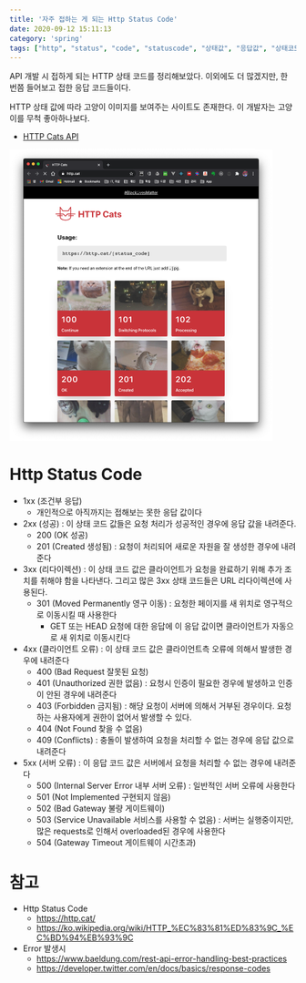 ```yaml
---
title: '자주 접하는 게 되는 Http Status Code'
date: 2020-09-12 15:11:13
category: 'spring'
tags: ["http", "status", "code", "statuscode", "상태값", "응답값", "상태코드"]
---
```


API 개발 시 접하게 되는 HTTP 상태 코드를 정리해보았다. 이외에도 더 많겠지만, 한 번쯤 들어보고 접한 응답 코드들이다. 

HTTP 상태 값에 따라 고양이 이미지를 보여주는 사이트도 존재한다. 이 개발자는 고양이를 무척 좋아하나보다. 

- [HTTP Cats API](https://http.cat/)

<img src="images/Http-Status-Code/image-20201115171009139.png" alt="image-20201115171009139" style="zoom: 50%;" />


# Http Status Code

- 1xx (조건부 응답)
  - 개인적으로 아직까지는 접해보는 못한 응답 값이다
- 2xx (성공) : 이 상태 코드 값들은 요청 처리가 성공적인 경우에 응답 값을 내려준다.
  - 200 (OK 성공)
  - 201 (Created 생성됨) : 요청이 처리되어 새로운 자원을 잘 생성한 경우에 내려준다
- 3xx (리다이렉션) : 이 상태 코드 값은 클라이언트가 요청을 완료하기 위해 추가 조치를 취해야 함을 나타낸다. 그리고 많은 3xx 상태 코드들은 URL 리다이렉션에 사용된다.
  - 301 (Moved Permanently 영구 이동) : 요청한 페이지를 새 위치로 영구적으로 이동시킬 때 사용한다
    - GET 또는 HEAD 요청에 대한 응답에 이 응답 값이면 클라이언트가 자동으로 새 위치로 이동시킨다
- 4xx (클라이언트 오류) : 이 상태 코드 값은 클라이언트측 오류에 의해서 발생한 경우에 내려준다
  - 400 (Bad Request 잘못된 요청)
  - 401 (Unauthorized 권한 없음) : 요청시 인증이 필요한 경우에 발생하고 인증이 안된 경우에 내려준다
  - 403 (Forbidden 금지됨) : 해당 요청이 서버에 의해서 거부된 경우이다. 요청하는 사용자에게 권한이 없어서 발생할 수 있다. 
  - 404 (Not Found 찾을 수 없음)
  - 409 (Conflicts) : 충돌이 발생하여 요청을 처리할 수 없는 경우에 응답 값으로 내려준다
- 5xx (서버 오류) : 이 응답 코드 값은 서버에서 요청을 처리할 수 없는 경우에 내려준다
  - 500 (Internal Server Error 내부 서버 오류) : 일반적인 서버 오류에 사용한다
  - 501 (Not Implemented 구현되지 않음)
  - 502 (Bad Gateway 불량 게이트웨이)
  - 503 (Service Unavailable 서비스를 사용할 수 없음) : 서버는 실행중이지만, 많은 requests로 인해서 overloaded된 경우에 사용한다
  - 504 (Gateway Timeout 게이트웨이 시간초과)

# 참고

- Http Status Code
  - https://http.cat/
  - https://ko.wikipedia.org/wiki/HTTP_%EC%83%81%ED%83%9C_%EC%BD%94%EB%93%9C
- Error 발생시
  - https://www.baeldung.com/rest-api-error-handling-best-practices
  - https://developer.twitter.com/en/docs/basics/response-codes
